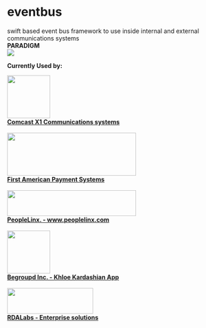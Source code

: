 # eventbus
swift based event bus framework to use inside internal and external communications systems<br />
<b>PARADIGM</b><br />
<img src="https://i.imgsafe.org/77e504f127.png"></a>

<b>Currently Used by:</b> <br />
<p>
<a href="http://www.xfinity.com/x1a">
<img src="https://cnet4.cbsistatic.com/hub/i/r/2013/10/10/31a1c58d-6ddf-11e3-913e-14feb5ca9861/resize/620x/49bccf1482ee648eb8e97f5257e31bd4/X1_logo.png" width="100" height="100"><br />
<b>Comcast X1 Communications systems</b></a>
<br />
<br />
<a href="http://www.goemerchant.com">
<img src="http://www.goemerchant.com/images/goe-logo-shadow.png" width="300" height="100"><br />
<b>First American Payment Systems</b></a>
<br />
<br />
<a href="http://www.peoplelinx.com">
<img src="http://ww1.prweb.com/prfiles/2015/01/21/12496492/gI_86724_peoplelinx_logo_new.png" width="300" height="60"><br />
<b>PeopleLinx. - www.peoplelinx.com</b></a>
<br />
<br />
<a href=" http://www.huffingtonpost.com/entry/khloe-kardashian-app-begroupd_us_55c2621ae4b0f7f0bebb675a">
<img src="https://pbs.twimg.com/profile_images/615619857300783108/yaMclnKa_400x400.png" width="100" height="100"><br />
<b>Begroupd Inc. - Khloe Kardashian App</b></a>
<br />
<br />
<a href="http://www.rdalabs.com/">
<img src="http://www.rdalabs.com/wp-content/themes/rdalabs/img/logo.png" width="200" height="60"><br />
<b>RDALabs - Enterprise solutions</b></a>

